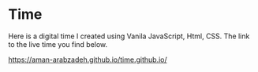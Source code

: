 # Time
Here is a digital time I created using  Vanila JavaScript, Html, CSS. The link to the live  time you find below.

https://aman-arabzadeh.github.io/time.github.io/
